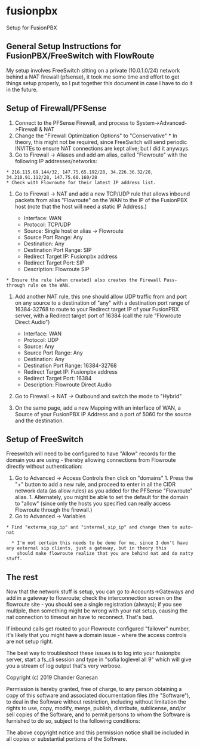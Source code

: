 # fusionpbx
Setup for FusionPBX

## General Setup Instructions for FusionPBX/FreeSwitch with FlowRoute

My setup involves FreeSwitch sitting on a private (10.0.1.0/24) network behind a NAT firewall (pfsense), it took me some time
and effort to get things setup properly, so I put together this document in case I have to do it in the future.

## Setup of Firewall/PFSense

1. Connect to the PFSense Firewall, and process to System->Advanced->Firewall & NAT
  1. Change the "Firewall Optimization Options" to "Conservative"
    * In theory, this might not be required, since FreeSwitch will send periodic INVITEs to ensure NAT connections are kept alive; but I did it anyways.
  1.  Go to Firewall -> Aliases and add am alias, called "Flowroute" with the following IP addresses/networks:
  
    * 216.115.69.144/32, 147.75.65.192/28, 34.226.36.32/28, 34.210.91.112/28, 147.75.60.160/28
    * Check with Flowroute for their latest IP address list.
  1.  Go to Firewall -> NAT and add a new TCP/UDP rule that allows inbound packets from alias "Flowroute" on the WAN to the
      IP of the FusionPBX host (note that the host will need a static IP Address.)
      
      * Interface: WAN
      * Protocol: TCP/UDP
      * Source: Single host or alias -> Flowroute
      * Source Port Range: Any
      * Destination: Any
      * Destination Port Range: SIP
      * Redirect Target IP: Fusionpbx address
      * Redirect Target Port: SIP
      * Description: Flowroute SIP
      
    * Ensure the rule (when created) also creates the Firewall Pass-through rule on the WAN.
  1.  Add another NAT rule, this one should allow UDP traffic from and port on any source to a destination of "any" with a destination port range of 16384-32768 to route to your Redirect target IP of your FusionPBX server, with a Redirect target port of 16384 (call the rule "Flowroute Direct Audio")
  
      * Interface: WAN
      * Protocol: UDP
      * Source: Any
      * Source Port Range: Any
      * Destination: Any
      * Destination Port Range: 16384-32768
      * Redirect Target IP: Fusionpbx address
      * Redirect Target Port: 16384
      * Description: Flowroute Direct Audio
  
  1.  Go to Firewall -> NAT -> Outbound and switch the mode to "Hybrid"
  1.  On the same page, add a new Mapping with an interface of WAN, a Source of your FusionPBX IP Address and a port of 5060 for the 
      source and the destination.
      
## Setup of FreeSwitch

Freeswitch will need to be configured to have "Allow" records for the domain you are using - thereby allowing connections from Flowroute directly without authentication:
  1.  Go to Advanced -> Access Controls then click on "domains"
    1.  Press the "+" button to add a new rule, and proceed to enter in all the CIDR network data (as allow rules) as you added for the PFSense "Flowroute" alias.
    1.  Alternately, you might be able to set the default for the domain to "allow" (since only the hosts you specified can really access Flowroute through the firewall.)
  1.  Go to Advanced -> Variables 
  
    * Find "externa_sip_ip" and "internal_sip_ip" and change them to auto-nat
    
      * I'm not certain this needs to be done for me, since I don't have any external sip clients, just a gateway, but in theory this
        should make flowroute realize that you are behind nat and do natty stuff.
 
## The rest
 
Now that the network stuff is setup, you can go to Accounts->Gateways and add in a gateway to flowroute; check the interconnection screen on the flowroute site - you should see a single registration (always); if you see multiple, then something might be wrong with your nat setup, causing the nat connection to timeout an have to reconnect.  That's bad.
 
If inbound calls get routed to your Flowroute configured "failover" number, it's likely that you might have a domain issue - where the access controls are not setup right.

The best way to troubleshoot these issues is to log into your fusionpbx server, start a fs_cli session and type in "sofia loglevel all 9" which will give you a stream of log output that's very verbose.


Copyright (c) 2019 Chander Ganesan 

Permission is hereby granted, free of charge, to any person obtaining a copy of this software and associated documentation files (the "Software"), to deal in the Software without restriction, including without limitation the rights to use, copy, modify, merge, publish, distribute, sublicense, and/or sell copies of the Software, and to permit persons to whom the Software is furnished to do so, subject to the following conditions:

The above copyright notice and this permission notice shall be included in all copies or substantial portions of the Software.
